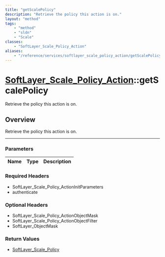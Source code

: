 ```yaml
---
title: "getScalePolicy"
description: "Retrieve the policy this action is on."
layout: "method"
tags:
    - "method"
    - "sldn"
    - "Scale"
classes:
    - "SoftLayer_Scale_Policy_Action"
aliases:
    - "/reference/services/softlayer_scale_policy_action/getScalePolicy"
---
```

# [SoftLayer_Scale_Policy_Action](/reference/services/SoftLayer_Scale_Policy_Action)::getScalePolicy

Retrieve the policy this action is on.


## Overview 
Retrieve the policy this action is on.

-----

### Parameters 
|Name | Type | Description |
| --- | --- | --- |


### Required Headers
* SoftLayer_Scale_Policy_ActionInitParameters
* authenticate


### Optional Headers
* SoftLayer_Scale_Policy_ActionObjectMask
* SoftLayer_Scale_Policy_ActionObjectFilter
* SoftLayer_ObjectMask

### Return Values
* <a href='/reference/datatypes/SoftLayer_Scale_Policy'>SoftLayer_Scale_Policy </a>




